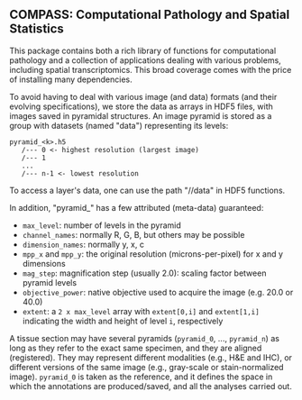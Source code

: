 COMPASS: Computational Pathology and Spatial Statistics
---

This package contains both a rich library of functions for computational
pathology and a collection of applications dealing with various problems,
including spatial transcriptomics. This broad coverage comes with the 
price of installing many dependencies.

To avoid having to deal with various image (and data) formats (and their
evolving specifications), we store the data as arrays in HDF5 files, with images
saved in pyramidal structures.
An image pyramid is stored as a group with datasets (named "data") representing 
its levels:
```
pyramid_<k>.h5
   /--- 0 <- highest resolution (largest image)
   /--- 1
   ...
   /--- n-1 <- lowest resolution 
```
To access a layer's data, one can use the path "/<level>/data" in HDF5 functions.

In addition, "pyramid_<k>" has a few attributed (meta-data) guaranteed:
* `max_level`: number of levels in the pyramid
* `channel_names`: normally R, G, B, but others may be possible
* `dimension_names`: normally y, x, c
* `mpp_x` and `mpp_y`: the original resolution (microns-per-pixel) for x and y dimensions
* `mag_step`: magnification step (usually 2.0): scaling factor between pyramid levels
* `objective_power`: native objective used to acquire the image (e.g. 20.0 or 40.0)
* `extent`: a `2 x max_level` array with `extent[0,i]` and `extent[1,i]` indicating
   the width and height of level `i`, respectively

A tissue section may have several pyramids (`pyramid_0`, ..., `pyramid_n`) as long as they
refer to the exact same specimen, and they are aligned (registered). They may represent
different modalities (e.g., H&E and IHC), or different versions of the same image (e.g.,
gray-scale or stain-normalized image). `pyramid_0` is taken as the reference, and it defines
the space in which the annotations are produced/saved, and all the analyses carried out.
